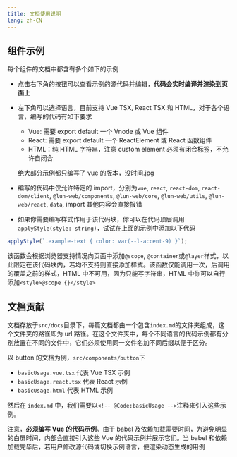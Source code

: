 ```yaml
---
title: 文档使用说明
lang: zh-CN
---
```


## 组件示例

每个组件的文档中都含有多个如下的示例

<!-- @Code:basic -->

- 点击右下角的按钮可以查看示例的源代码并编辑，**代码会实时编译并渲染到页面上**
- 左下角可以选择语言，目前支持 Vue TSX, React TSX 和 HTML，对于各个语言，编写的代码有如下要求

  - Vue: 需要 export default 一个 Vnode 或 Vue 组件
  - React: 需要 export default 一个 ReactElement 或 React 函数组件
  - HTML：纯 HTML 字符串，注意 custom element 必须有闭合标签，不允许自闭合

  绝大部分示例都只编写了 vue 的版本，没时间.jpg

- 编写的代码中仅允许特定的 import，分别为`vue`, `react`, `react-dom`, `react-dom/client`, `@lun-web/components`, `@lun-web/core`, `@lun-web/utils`, `@lun-web/react`, `data`, import 其他内容会直接报错
- 如果你需要编写样式作用于该代码块，你可以在代码顶层调用`applyStyle(style: string)`，试试在上面的示例中添加以下代码

```ts
applyStyle(`.example-text { color: var(--l-accent-9) }`);
```

该函数会根据浏览器支持情况向页面中添加`@scope`, `@container`或`@layer`样式，以此限定在该代码块内，若均不支持则直接添加样式。该函数仅能调用一次，后调用的覆盖之前的样式，HTML 中不可用，因为只能写字符串，HTML 中你可以自行添加`<style>@scope {}</style>`

## 文档贡献

文档存放于`src/docs`目录下，每篇文档都由一个包含`index.md`的文件夹组成，这个文件夹的路径即为 url 路径。在这个文件夹中，每个不同语言的代码示例都有分别放置在不同的文件中，它们必须使用同一文件名加不同后缀以便于区分。

以 button 的文档为例，`src/components/button`下

- `basicUsage.vue.tsx` 代表 Vue TSX 示例
- `basicUsage.react.tsx` 代表 React 示例
- `basicUsage.html` 代表 HTML 示例

然后在 `index.md` 中，我们需要以`<!-- @Code:basicUsage -->`注释来引入这些示例。

注意，**必须编写 Vue 的代码示例**。由于 babel 及依赖加载需要时间，为避免明显的白屏时间，内部会直接引入这些 Vue 的代码示例并展示它们。当 babel 和依赖加载完毕后，若用户修改源代码或切换示例语言，便渲染动态生成的用例
